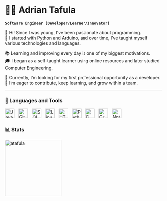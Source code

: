 # 🧑‍💻 Adrian Tafula

**`Software Engineer (Developer/Learner/Innovator)`**

👋 Hi! Since I was young, I’ve been passionate about programming.  
🐍 I started with Python and Arduino, and over time, I’ve taught myself various technologies and languages.

📚 Learning and improving every day is one of my biggest motivations.  
🎓 I began as a self-taught learner using online resources and later studied Computer Engineering.

🚀 Currently, I’m looking for my first professional opportunity as a developer.  
🤝 I’m eager to contribute, keep learning, and grow within a team.

---

### 🧰 Languages and Tools

<img align="left" alt="Java" width="30px" style="padding-right:10px;" src="https://cdn.jsdelivr.net/gh/devicons/devicon/icons/java/java-original.svg"/>
<img align="left" alt="Git" width="30px" style="padding-right:10px;" src="https://cdn.jsdelivr.net/gh/devicons/devicon/icons/git/git-original.svg" />
<img align="left" alt="SQL" width="30px" style="padding-right:10px;" src="https://cdn.jsdelivr.net/gh/devicons/devicon@latest/icons/azuresqldatabase/azuresqldatabase-original.svg" />
<img align="left" alt="Linux" width="30px" style="padding-right:10px;" src="https://cdn.jsdelivr.net/gh/devicons/devicon/icons/linux/linux-original.svg" />
<img align="left" alt="HTML" width="30px" style="padding-right:10px;" src="https://cdn.jsdelivr.net/gh/devicons/devicon/icons/html5/html5-plain.svg" /> 
<img align="left" alt="Python" width="30px" style="padding-right:10px;" src="https://cdn.jsdelivr.net/gh/devicons/devicon@latest/icons/python/python-original.svg" />
<img align="left" alt="C" width="30px" style="padding-right:10px;" src="https://cdn.jsdelivr.net/gh/devicons/devicon@latest/icons/c/c-original.svg" />
<img align="left" alt="C++" width="30px" style="padding-right:10px;" src="https://cdn.jsdelivr.net/gh/devicons/devicon@latest/icons/cplusplus/cplusplus-original.svg" />
<!-- <img align="left" alt="Bash" width="30px" style="padding-right:10px;" src="https://cdn.jsdelivr.net/gh/devicons/devicon@latest/icons/bash/bash-original.svg" /> -->
<img align="left" alt="Notion" width="30px" style="padding-right:10px;" src="https://cdn.jsdelivr.net/gh/devicons/devicon@latest/icons/notion/notion-original.svg" />
<br />

#

### 📊 Stats

<img align="left" height="180em" src="https://github-readme-stats.vercel.app/api?username=atafula&show_icons=true&locale=en&theme=catppuccin_mocha&include_all_commits=true" alt=atafula />
<!-- <p>&nbsp;<img align="center" height="180em" src="https://github-readme-stats.vercel.app/api/top-langs/?username=atafula&layout=compact&theme=catppuccin_mocha" /></p> 


